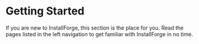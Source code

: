 # Getting Started

If you are new to InstallForge, this section is the place for you. Read the pages listed in the left navigation to get
familiar with InstallForge in no time.
